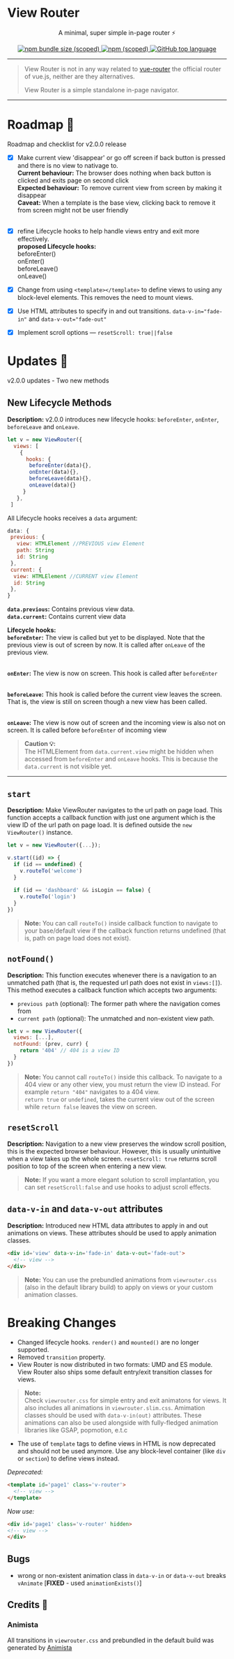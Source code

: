 # View Router

<p align="center">A minimal, super simple in-page router ⚡ </p>

<p align="center">
<a href="#">
 <img alt="npm bundle size (scoped)" src="https://img.shields.io/bundlephobia/min/@bukunmikuti/view-router?style=flat-square">
</a>
 <a href="https://www.npmjs.com/package/@bukunmikuti/view-router">
 <img alt="npm (scoped)" src="https://img.shields.io/npm/v/@bukunmikuti/view-router?style=flat-square">
 </a>
 <a href="">
  <img alt="GitHub top language" src="https://img.shields.io/github/languages/top/Bukunmikuti/view-router?logoColor=%23880000&style=flat-square">
 </a>
 </p>
 
 -------------------------
 
 > View Router is not in any way related to [vue-router](https://github.com/vuejs/vue-router) the official router of vue.js, neither are they alternatives. 
 > 
 > View Router is a simple standalone in-page navigator.
 
 -------------------------
 
 # Roadmap 🚧
 Roadmap and checklist for v2.0.0 release
 
 - [x] Make current view 'disappear' or go off screen if back button is pressed and there is no view to nativage to. <br>
 **Current behaviour:** The browser does nothing when back button is clicked and exits page on second click <br>
 **Expected behaviour:** To remove current view from screen by making it disappear <br>
 **Caveat:** When a template is the base view, clicking back to remove it from screen might not be user friendly <br><br>
 - [x] refine Lifecycle hooks to help handle views entry and exit more effectively. <br>
 **proposed Lifecycle hooks:** <br> beforeEnter() <br> onEnter() <br> beforeLeave() <br> onLeave() 
 
- [x] Change from using ```<template></template>``` to define views to using any block-level elements. This removes the need to mount views.
- [x] Use HTML attributes to specify in and out transitions. ```data-v-in="fade-in"``` and ```data-v-out="fade-out"```
- [x] Implement scroll options — ```resetScroll: true||false```



 # Updates 🚀
 v2.0.0 updates - Two new methods 

 ## New Lifecycle Methods

 **Description:** v2.0.0 introduces new lifecycle hooks: ```beforeEnter```, ```onEnter```, ```beforeLeave``` and ```onLeave```. 
 ```javascript
 let v = new ViewRouter({
   views: [
     {
       hooks: {
        beforeEnter(data){},
        onEnter(data){},
        beforeLeave(data){},
        onLeave(data){}
      }
    },
  ]
 ```

 All Lifecycle hooks receives a ```data``` argument:
```javascript
data: {
 previous: {
   view: HTMLElement //PREVIOUS view Element
   path: String 
   id: String
 }, 
 current: {
  view: HTMLElement //CURRENT view Element
  id: String
 }, 
}
```
**```data.previous```:** Contains previous view data.<br> 
**```data.current```:** Contains current view data


**Lifecycle hooks:** <br>
**```beforeEnter```:** The view is called but yet to be displayed. Note that the previous view is out of screen by now. It is called after ```onLeave``` of the previous view. <br><br>

**```onEnter```:** The view is now on screen. This hook is called after ```beforeEnter``` <br><br>

**```beforeLeave```:** This hook is called before the current view leaves the screen. That is, the view is still on screen though  a new view has been called. <br><br>

**```onLeave```:** The view is now out of screen and the incoming view is also not on screen. It is called before ```beforeEnter``` of incoming view

> **Caution 💡:** <br>
The HTMLElement from ```data.current.view``` might be hidden when accessed from ```beforeEnter``` and ```onLeave``` hooks. This is because the ```data.current``` is not visible yet.

---
 
## ```start```<br>
**Description:** Make ViewRouter navigates to the url path on page load. This function accepts a callback function with just one argument which is the view ID of the url path on page load. It is defined outside the ```new ViewRouter()``` instance.<br>
```javascript
let v = new ViewRouter({...});

v.start((id) => {
  if (id == undefined) {
    v.routeTo('welcome')
  }
  
  if (id == 'dashboard' && isLogin == false) {
    v.routeTo('login')
  }
})
```

> **Note:** You can call ```routeTo()``` inside callback function to navigate to your base/default view if the callback function returns undefined (that is, path on page load does not exist). 

## ```notFound()```<br>
**Description:** This function executes whenever there is a navigation to an unmatched path (that is, the requested url path does not exist in ```views:[]```).  <br>
This method executes a callback function which accepts two arguments:
- ```previous path``` (optional): The former path where the navigation comes from
- ```current path``` (optional): The unmatched and non-existent view path.

```javascript
let v = new ViewRouter({
  views: [...],
  notFound: (prev, curr) {
    return '404' // 404 is a view ID
  }
})
```
> **Note:** You cannot call ```routeTo()``` inside this callback. To navigate to a 404 view or any other view, you must return the view ID instead. For example ```return "404"``` navigates to a 404 view. <br> ```return true``` or ```undefined```, takes the current view out of the screen while ```return false``` leaves the view on screen. 

## ```resetScroll```
**Description:** Navigation to a new view preserves the window scroll position, this is the expected browser behaviour. However, this is usually unintuitive when a view takes up the whole screen. ```resetScroll: true``` returns scroll position to top of the screen when entering a new view. <br>
> **Note:** If you want a more elegant solution to scroll implantation, you can set ```resetScroll:false``` and use hooks to adjust scroll effects. 

## ```data-v-in``` and ```data-v-out``` attributes
**Description:** Introduced new HTML data attributes to apply in and out animations on views. These attributes should be used to apply animation classes. 
```html
<div id='view' data-v-in='fade-in' data-v-out='fade-out'>
  <!-- view -->
</div>
```
> **Note:** You can use the prebundled animations from ```viewrouter.css``` (also in the default library build) to apply on views or your custom animation classes.

# Breaking Changes
- Changed lifecycle hooks. ```render()``` and ```mounted()``` are no longer supported.
- Removed ```transition``` property.
- View Router is now distributed in two formats: UMD and ES module. View Router also ships some default entry/exit transition classes for views.
> **Note:** <br> Check ```viewrouter.css``` for simple entry and exit animatons for views. It also includes all animations in ```viewrouter.slim.css```. Amimation classes should be used with  ```data-v-in(out)``` attributes. These animations can also be used alongside with fully-fledged animation libraries like GSAP, popmotion, e.t.c
- The use of ```template``` tags to define views in HTML is now deprecated and should not be used anymore. Use any block-level container (like ```div``` or ```section```) to define views instead.

*Deprecated:*<br> 
```html 
<template id='page1' class='v-router'>
  <!-- view -->
</template>
```
*Now use:*<br>
```html
<div id='page1' class='v-router' hidden>
<!-- view -->
</div>
```

## Bugs
- wrong or non-existent animation class in ```data-v-in``` or ```data-v-out``` breaks ```vAnimate``` [**FIXED** - used ```animationExists()```]


## Credits 🙌
### Animista
All transitions in ```viewrouter.css``` and prebundled in the default build was generated by [Animista](https://animista.net/)
